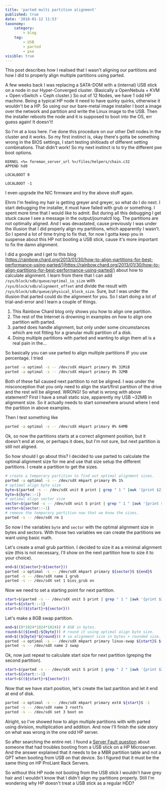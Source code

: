 ```yaml
---
title: 'parted multi partition alignment'
published: true
date: '2018-01-12 11:53'
taxonomy:
    category:
        - blog
    tag:
        - USB
        - parted
        - pxe
visible: true
---
```


This post describes how I realised that I wasn't aligning our partitions and how I did to properly align multiple partitions using parted.

A few weeks back I was replacing a SATA-DOM with a (internal) USB stick on a node in our Hyper-Converged cluster. (Basically a OpenNebula + KVM + Open vSwitch + Ceph cluster.)
So out of 12 Nodes, we have 1 odd HP machine.
Being a typical HP node it need to have quirky quirks, otherwise it wouldn't be a HP. So using our our bare-metal image installer I boot a image over the network and partition and write the Linux image to the USB. Then the installer reboots the node and it is supposed to boot into the OS, err guess again! It doesn't!

So I'm at a loss here. I've done this procedure on our other Dell nodes in the cluster and it works. So my first instinct is, okay there's gotta be something wrong in the BIOS settings, I start testing shitloads of different setting combinations. That didn't work!
So my next instinct is to try the different pxe boot options.

```
KERNEL <%= foreman_server_url %>/files/helpers/chain.c32
APPEND hd0
```

```
LOCALBOOT 0
```

```
LOCALBOOT -1
```

I even upgrade the NIC firmware and try the above stuff again.

Ehrm I'm feeling my hair is getting greyer and greyer, so what do I do next. I start debugging the installer, it must have failed with grub or something. I spent more time that I would like to admit. But during all this debugging I get stuck cause I see a message in the output/journalctl log. The partitions are not optimally aligned. And I was devastated, cause previously I was under the illusion that I did properly align my partitions, which apparently I wasn't. So I spend a lot of time trying to fix that, for now I gotta keep you in suspense about this HP not booting a USB stick, cause it's more important to fix the damn alignment.

I did a google and I get to this blog [https://rainbow.chard.org/2013/01/30/how-to-align-partitions-for-best-performance-using-parted/](https://rainbow.chard.org/2013/01/30/how-to-align-partitions-for-best-performance-using-parted/) about how to calculate alignment. I learn from there that I can add `/sys/block/sdb/queue/optimal_io_size` with `/sys/block/sdb/alignment_offset` and divide the result with `/sys/block/sdb/queue/physical_block_size`. Sure, but I was under the illusion that parted could do the alignment for you. So I start doing a lot of trial-and-error and I learn a couple of things.

1. This Rainbow Chard blog only shows you how to align one partition.
2. The rest of the Internet is drowning in examples on how to align one partition with parted.
3. parted does handle alignment, but only under some circumstances which are not fitting for a granular multi partition of a disk.
4. Doing multiple partitions with parted and wanting to align them all is a real pain in the...

So basically you can use parted to align multiple partitions IF you use percentage. I tried

```bash
parted -a optimal -s -- /dev/sdX mkpart primary 0% 32MiB
parted -a optimal -s -- /dev/sdX mkpart primary 0% 32MB
```

Both of these fail caused next partition to not be aligned. I was under the misconception that you only need to align the start/first partition of the drive and the rest will be aligned. WRONG!
So what is wrong with above statement? First I have a small static size, apparently my USB ~32MB in alignment size. So it actually needs to start somewhere around where I end the partition in above examples.

Then I test something like

```bash
parted -a optimal -s -- /dev/sdX mkpart primary 0% 64MB
```

Ok, so now the partitions starts at a correct alignment position, but it doesn't end at one, or perhaps it does, but I'm not sure, but next partition is still not aligned.

So how should I go about this? I decided to use parted to calculate the optimal alignment size for me and use that size setup the different partitions.
I create a partition to get the sizes.

```bash
# create a temporary partition to find out optimal alignment sizes.
parted -a optimal -s -- /dev/sdX mkpart primary 0% 1%
# optimal align byte size
byte=$(parted -s -- /dev/sdX unit B print | grep " 1 " |awk '{print $2}')
byte=${byte::-1}
# optimal align sector size
sector=$(parted -s -- /dev/sdX unit S print | grep " 1 " |awk '{print $2}')
sector=${sector::-1}
# remove the temporary partition now that we know the sizes.
parted -s -- /dev/sdX rm 1
```

So now I the variables `byte` and `sector` with the optimal alignment size in bytes and sectors.
With those two variables we can create the partitions we want using basic math.

Let's create a small grub partition. I decided to size it as a minimal alignment size (this is not necessary, I'll show on the next partition how to size it to your choice). 

```bash
end=$((${sector}+${sector}))
parted -a optimal -s -- /dev/sdX mkpart primary ${sector}S ${end}S
parted -s -- /dev/sdX name 1 grub
parted -s -- /dev/sdX set 1 bios_grub on
```

Now we need to set a starting point for next partition.

```bash
start=$(parted -s -- /dev/sdX unit S print | grep " 1 " |awk '{print $3}')
start=${start::-1}
start=$((${start}+${sector}))
```

Let's make a 8GB swap partition.

```bash
end=$((8*1024*1024*1024)) # 8GB in bytes.
round=$((${end}/${byte})) # round it using optimal align byte size.
end=$((${byte}*${round})) # so alignment size in bytes + rounded size.
parted -a optimal -s -- /dev/sdX mkpart primary linux-swap ${start}S ${end}B
parted -s -- /dev/sdX name 2 swap
```

Ok, now just repeat to calculate start size for next partition (greping the second partition).

```bash
start=$(parted -s -- /dev/sdX unit S print | grep " 2 " |awk '{print $3}')
start=${start::-1}
start=$((${start}+${sector}))
```

Now that we have start position, let's create the last partition and let it end at end of disk.

```bash
parted -a optimal -s -- /dev/sdX mkpart primary ext4 ${start}S -1
parted -s -- /dev/sdX name 3 rootfs
parted -s -- /dev/sdX set 3 boot on
```

Alright, so I've showed how to align multiple partitions with with parted using division, multiplication and addition.
And now I'll finish the side story on what was wrong in the one odd HP server.

So after searching the entire net. I found a [Server Fault question](https://serverfault.com/a/750083/154660) about someone that had troubles booting from a USB stick on a HP Microserver. And the answer explained that it needs to be a MBR partition table and not a GPT when booting from USB on that device. So I figured that it must be the same thing on HP ProLiant Rack Servers.

So without this HP node not booting from the USB stick I wouldn't have grey hair and I wouldn't know that I didn't align my partitions properly. Still I'm wondering why HP doesn't treat a USB stick as a regular HDD?
